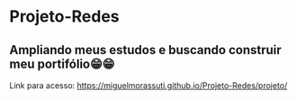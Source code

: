 # Projeto-Redes
<h2>Ampliando meus estudos e buscando construir meu portifólio😁😁</h2>
 
 Link para acesso:
 https://miguelmorassuti.github.io/Projeto-Redes/projeto/
